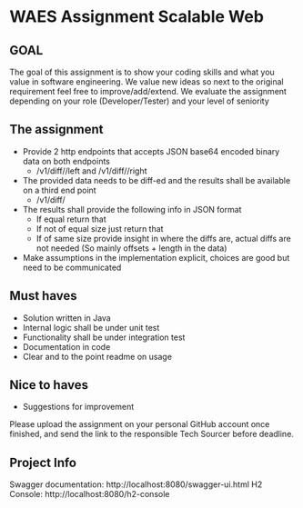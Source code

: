 # WAES Assignment Scalable Web

## GOAL

The goal of this assignment is to show your coding skills and what you value in software engineering. We value new ideas so next to the original requirement feel free to improve/add/extend.
We evaluate the assignment depending on your role (Developer/Tester) and your level of seniority


## The assignment

- Provide 2 http endpoints that accepts JSON base64 encoded binary data on both endpoints
	- <host>/v1/diff/<ID>/left and <host>/v1/diff/<ID>/right
- The provided data needs to be diff-ed and the results shall be available on a third end point
	- <host>/v1/diff/<ID>
- The results shall provide the following info in JSON format
	- If equal return that
	- If not of equal size just return that
	- If of same size provide insight in where the diffs are, actual diffs are not needed (So mainly offsets + length in the data)
- Make assumptions in the implementation explicit, choices are good but need to be communicated


## Must haves
- Solution written in Java
- Internal logic shall be under unit test
- Functionality shall be under integration test
- Documentation in code
- Clear and to the point readme on usage

## Nice to haves
- Suggestions for improvement

Please	upload	the	assignment	on	your	personal	GitHub	account	once	finished,	and	send	the	link	to	the	
responsible	Tech	Sourcer before	deadline.


## Project Info

Swagger documentation: http://localhost:8080/swagger-ui.html
H2 Console: http://localhost:8080/h2-console
